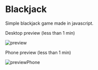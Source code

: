# Blackjack

Simple blackjack game made in javascript.

Desktop preview (less than 1 min)

![preview](https://github.com/nemanja-stosic/blackjack/assets/48128569/a702ac30-af74-4aed-aaa7-7c2bfa95e09e)

Phone preview (less than 1 min)

![previewPhone](https://github.com/nemanja-stosic/blackjack/assets/48128569/10825b4d-6276-44ea-b40a-fa21e0d98f9e)
